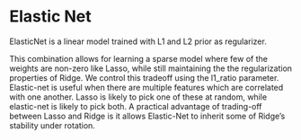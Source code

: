 Elastic Net
==============================

ElasticNet is a linear model trained with L1 and L2 prior as regularizer. 

This combination allows for learning a sparse model where few of the weights are non-zero like Lasso, while still maintaining the the regularization properties of Ridge. We control this tradeoff using the l1_ratio parameter.
Elastic-net is useful when there are multiple features which are correlated with one another. Lasso is likely to pick one of these at random, while elastic-net is likely to pick both.
A practical advantage of trading-off between Lasso and Ridge is it allows Elastic-Net to inherit some of Ridge’s stability under rotation.
